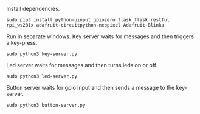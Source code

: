 Install dependencies.
```
sudo pip3 install python-uinput gpiozero flask flask_restful rpi_ws281x adafruit-circuitpython-neopixel Adafruit-Blinka
```

Run in separate windows.
Key server waits for messages and then triggers a key-press.
```
sudo python3 key-server.py
```

Led server waits for messages and then turns leds on or off.
```
sudo python3 led-server.py
```

Button server waits for gpio input and then sends a message to the key-server.
```
sudo python3 button-server.py
```